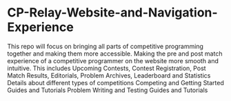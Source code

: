 # CP-Relay-Website-and-Navigation-Experience
This repo will focus on bringing all parts of competitive programming together and making them more accessible. Making the pre and post match experience of a competitive programmer on the website more smooth and intuitive. This includes  Upcoming Contests,  Contest Registration,  Post Match Results,  Editorials,  Problem Archives,  Leaderboard and Statistics Details about different types of competitions Competing and Getting Started Guides and Tutorials Problem Writing and Testing Guides and Tutorials
